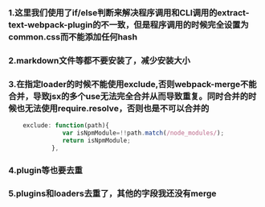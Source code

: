 ### 1.这里我们使用了if/else判断来解决程序调用和CLI调用的extract-text-webpack-plugin的不一致，但是程序调用的时候完全设置为common.css而不能添加任何hash

### 2.markdown文件等都不要安装了，减少安装大小

### 3.在指定loader的时候不能使用exclude,否则webpack-merge不能合并，导致jsx的多个use无法完全合并从而导致重复。同时合并的时候也无法使用require.resolve，否则也是不可以合并的

```js
    exclude: function(path){
               var isNpmModule=!!path.match(/node_modules/);
               return isNpmModule;
            },
```

### 4.plugin等也要去重

### 5.plugins和loaders去重了，其他的字段我还没有merge